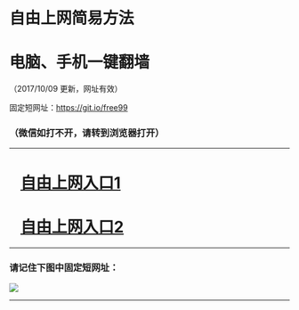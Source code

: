 ﻿# 自由上网简易方法

# 电脑、手机一键翻墙

（2017/10/09 更新，网址有效）

固定短网址：https://git.io/free99

### （微信如打不开，请转到浏览器打开）


***





# &nbsp;&nbsp; <a href="http://ft631630160.fwq-tz-1001.info/fwqtz01.html?t=100900122701 " target="_blank">自由上网入口1</a>
# &nbsp;&nbsp; <a href="http://ft2277816318.fwq-tz-1002.info/fwqtz02.html?t=100900127229 " target="_blank">自由上网入口2</a>
***

### 请记住下图中固定短网址：

<img src="https://s3-us-west-2.amazonaws.com/fwq-1001/yjfq-20170905okok.png" /> 


***

